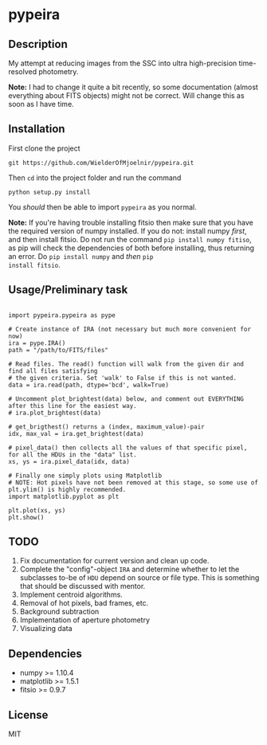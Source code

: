 # pypeira

## Description
My attempt at reducing images from the SSC into ultra high-precision time-resolved photometry.

**Note:** I had to change it quite a bit recently, so some documentation (almost everything about FITS objects)
might not be correct. Will change this as soon as I have time.

## Installation

First clone the project

<pre><code>git https://github.com/WielderOfMjoelnir/pypeira.git</code></pre>

Then <code>cd</code> into the project folder and run the command

<pre><code>python setup.py install</code></pre>

You *should* then be able to import <code>pypeira</code> as you normal.

**Note:** If you're having trouble installing fitsio then make sure that you have the required version of numpy installed. If you do not: install numpy *first*, and then install fitsio. Do not run the command <code>pip install numpy fitiso</code>, as pip will check the dependencies of both before installing, thus returning an error. Do <code>pip install numpy</code> and *then* <code>pip install fitsio</code>.

## Usage/Preliminary task

<pre><code>
import pypeira.pypeira as pype

# Create instance of IRA (not necessary but much more convenient for now)
ira = pype.IRA()
path = "/path/to/FITS/files"

# Read files. The read() function will walk from the given dir and find all files satisfying 
# the given criteria. Set 'walk' to False if this is not wanted.
data = ira.read(path, dtype='bcd', walk=True)

# Uncomment plot_brightest(data) below, and comment out EVERYTHING after this line for the easiest way.
# ira.plot_brightest(data)

# get_brigthest() returns a (index, maximum_value)-pair
idx, max_val = ira.get_brightest(data)

# pixel_data() then collects all the values of that specific pixel, for all the HDUs in the "data" list.
xs, ys = ira.pixel_data(idx, data)

# Finally one simply plots using Matplotlib
# NOTE: Hot pixels have not been removed at this stage, so some use of plt.ylim() is highly recommended.
import matplotlib.pyplot as plt

plt.plot(xs, ys)
plt.show()
</code></pre>

## TODO
1. Fix documentation for current version and clean up code.
2. Complete the "config"-object <code>IRA</code> and determine whether to let the subclasses to-be of
<code>HDU</code> depend on source or file type. This is something that should be discussed with mentor.
3. Implement centroid algorithms.
4. Removal of hot pixels, bad frames, etc.
5. Background subtraction
6. Implementation of aperture photometry
7. Visualizing data

## Dependencies
* numpy >= 1.10.4
* matplotlib >= 1.5.1
* fitsio >= 0.9.7

## License
MIT